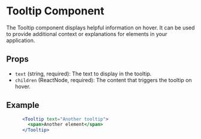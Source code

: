 # Tooltip Component

The Tooltip component displays helpful information on hover. It can be used to provide additional context or explanations for elements in your application.

## Props

- `text` (string, required): The text to display in the tooltip.
- `children` (ReactNode, required): The content that triggers the tooltip on hover.

## Example

```jsx
      <Tooltip text="Another tooltip">
        <span>Another element</span>
      </Tooltip>
```
